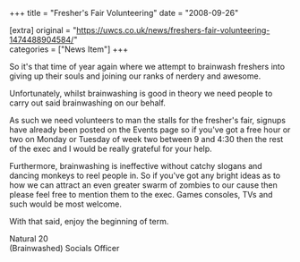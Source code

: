+++
title = "Fresher's Fair Volunteering"
date = "2008-09-26"

[extra]
original = "https://uwcs.co.uk/news/freshers-fair-volunteering-1474488904584/"    
categories = ["News Item"]
+++

So it's that time of year again where we attempt to brainwash freshers into giving up their souls and joining our ranks of nerdery and awesome.

Unfortunately, whilst brainwashing is good in theory we need people to carry out said brainwashing on our behalf.

As such we need volunteers to man the stalls for the fresher's fair, signups have already been posted on the Events page so if you've got a free hour or two on Monday or Tuesday of week two between 9 and 4:30 then the rest of the exec and I would be really grateful for your help.

Furthermore, brainwashing is ineffective without catchy slogans and dancing monkeys to reel people in. So if you've got any bright ideas as to how we can attract an even greater swarm of zombies to our cause then please feel free to mention them to the exec. Games consoles, TVs and such would be most welcome.

With that said, enjoy the beginning of term.

Natural 20  
(Brainwashed) Socials Officer

